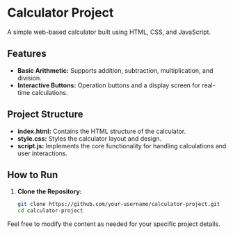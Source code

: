 # Calculator Project

A simple web-based calculator built using HTML, CSS, and JavaScript.

## Features

- **Basic Arithmetic:** Supports addition, subtraction, multiplication, and division.
- **Interactive Buttons:** Operation buttons and a display screen for real-time calculations.

## Project Structure

- **index.html:** Contains the HTML structure of the calculator.
- **style.css:** Styles the calculator layout and design.
- **script.js:** Implements the core functionality for handling calculations and user interactions.

## How to Run

1. **Clone the Repository:**

   ```bash
   git clone https://github.com/your-username/calculator-project.git
   cd calculator-project

   
Feel free to modify the content as needed for your specific project details.
